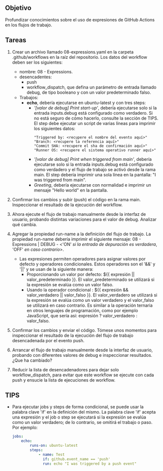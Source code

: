 ## Objetivo
Profundizar conocimientos sobre el uso de expresiones de GitHub Actions en los flujos de trabajo.

## Tareas

1. Crear un archivo llamado 08-expressions.yaml en la carpeta .github/workflows en la raíz del repositorio. Los datos del workflow deben ser los siguientes:
    - nombre: 08 - Expressions.
    - desencadentes:
        - push
        - workflow_dispatch, que defina un parámetro de entrada llamado debug,  de tipo booleano y con un valor predeterminado falso.
    - Trabajos:
        - **echo**, debería ejecutarse en ubuntu-latest y con tres steps:
            -  *'[valor de debug] Print start-up'*, debería ejecutarse solo si la entrada inputs.debug está configurado como verdadero. Si no está seguro de cómo hacerlo, consulte la sección de TIPS. El step debe ejecutar un script de varias líneas para imprimir los siguientes datos:
                ```shell
                "Triggered by: <recupere el nombre del evento aquí>"
                "Branch: <recupere la referencia aquí>"
                "Commit SHA: <recupere el sha de confirmación aquí>"
                "Runner OS: <recupere el sistema operativo runner aquí>"
                ```
            -  *'[valor de debug] Print when triggered from main'*, debería ejecutarse solo si la entrada inputs.debug está configurado como verdadero y el flujo de trabajo se activó desde la rama main. El step debería imprimir una sola línea en la pantalla: "I was triggered from main".
            - *Greeting*, debería ejecutarse con normalidad e imprimir un mensaje "Hello world" en la pantalla.
2. Confirmar los cambios y subir (push) el código en la rama main. Inspeccionar el resultado de la ejecución del workflow.
3. Ahora ejecute el flujo de trabajo manualmente desde la interfaz de usuario, probando distintas variaciones para el valor de debug. Analizar qué cambia.
4. Agregar la propiedad run-name a la definición del flujo de trabajo. La propiedad run-name debería imprimir el siguiente mensaje: 08 - Expressions | DEBUG - <'ON' *si la entrada de depuración es verdadera*, 'OFF' *en caso contrario*>.
   - Las expresiones permiten operadores para asignar valores por defecto y operadores condicionales. Estos operadores son el '&&' y '||' y se usan de la siguiente manera:
     - Proporcionando un valor por defecto: ${{ expresión || valor_predeterminado }}. El valor_predeterminado se utilizará si la expresión se evalúa como un valor falso.
     - Usando la operador condicional : ${{ expresión && valor_verdadero || valor_falso }}. El valor_verdadero se utilizará si la expresión se evalúa como un valor verdadero y el valor_falso se utilizará en caso contrario. 
     Es similar a la operación ternaria en otros lenguajes de programación, como por ejemplo JavaScript, que sería así: expresión ? valor_verdadero : valor_falso.
 
5. Confirmar los cambios y enviar el código. Tómese unos momentos para inspeccionar el resultado de la ejecución del flujo de trabajo desencadenada por el evento push.
6. Arrancar el flujo de trabajo manualmente desde la interfaz de usuario, probando con diferentes valores de debug  e inspeccionar resultados. ¿Que ha cambiado?
7. Reducir la lista de desencadenadores para dejar solo workflow_dispatch, para evitar que este workflow se ejecute con cada push y ensucie la lista de ejecuciones de workflow.

## TIPS
- Para ejecutar jobs y steps de forma condicional, se puede usar la palabra clave 'if' en la definición del mismo. La palabra clave 'if' acepta una expresión y el job o step se ejecutará si la expresión se evalúa como un valor verdadero; de lo contrario, se omitirá el trabajo o paso. 
Por ejemplo:
    ```yaml
    jobs:
        echo:
            runs-on: ubuntu-latest
            steps:
                - name: Test
                  if: github.event_name == 'push'
                  run: echo "I was triggered by a push event"
    ```
